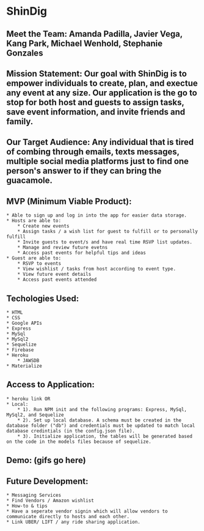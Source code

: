 # ShinDig 

## Meet the Team: Amanda Padilla, Javier Vega, Kang Park, Michael Wenhold, Stephanie Gonzales 

## Mission Statement: Our goal with ShinDig is to empower individuals to create, plan, and exectue any event at any size. Our application is the go to stop for both host and guests to assign tasks, save event information, and invite friends and family. 

## Our Target Audience: Any individual that is tired of combing through emails, texts messages, multiple social media platforms just to find one person's answer to if they can bring the guacamole. 

## MVP (Minimum Viable Product): 
    * Able to sign up and log in into the app for easier data storage. 
    * Hosts are able to:  
        * Create new events
        * Assign tasks / a wish list for guest to fulfill or to personally fulfill 
        * Invite guests to event/s and have real time RSVP list updates.
        * Manage and review future evetns
        * Access past events for helpful tips and ideas
    * Guest are able to: 
        * RSVP to events 
        * View wishlist / tasks from host according to event type. 
        * View future event details 
        * Access past events attended

## Techologies Used: 
    * HTML
    * CSS 
    * Google APIs
    * Express 
    * MySql 
    * MySql2
    * Sequelize 
    * Firebase 
    * Heroku 
        * JAWSDB
    * Materialize 
    
## Access to Application:  
    * heroku link OR
    * Local: 
        * 1). Run NPM init and the following programs: Express, MySql, MySql2, and Sequelize
        * 2). Set up local database. A schema must be created in the database folder ("db") and credentials must be updated to match local database credintials (in the config.json file). 
        * 3). Initialize application, the tables will be generated based on the code in the models files because of sequelize. 

## Demo: (gifs go here)

## Future Development: 
    * Messaging Services
    * Find Vendors / Amazon wishlist 
    * How-to & tips
    * Have a seperate vendor signin which will allow vendors to communicate directly to hosts and each other. 
    * Link UBER/ LIFT / any ride sharing application. 